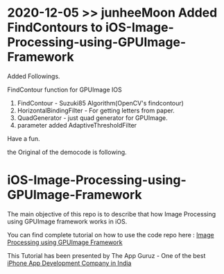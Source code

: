 2020-12-05  >> junheeMoon Added FindContours to iOS-Image-Processing-using-GPUImage-Framework
=============================================

Added Followings.

FindContour function for GPUImage IOS

1. FindContour - Suzuki85 Algorithm(OpenCV's findcontour)
2. HorizontalBindingFilter - For getting letters from paper.
3. QuadGenerator - just quad generator for GPUImage.
4. parameter added AdaptiveThresholdFilter

Have a fun. 


the Original of the democode is following.

iOS-Image-Processing-using-GPUImage-Framework
=============================================

The main objective of this repo is to describe that how Image Processing using GPUImage framework works in iOS.

You can find complete tutorial on how to use the code repo here : <a href="http://www.theappguruz.com/blog/ios-image-processsing-using-gpuimage-framework">Image Processing using GPUImage Framework</a>

This Tutorial has been presented by The App Guruz - One of the best <a href="http://www.theappguruz.com/iphone-app-development/">iPhone App Development Company in India</a>



